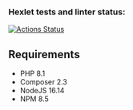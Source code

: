 ### Hexlet tests and linter status:
[![Actions Status](https://github.com/funkylen/php-project-lvl3/workflows/hexlet-check/badge.svg)](https://github.com/funkylen/php-project-lvl3/actions)

## Requirements
* PHP 8.1
* Composer 2.3
* NodeJS 16.14
* NPM 8.5
